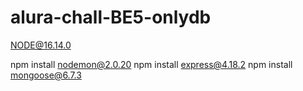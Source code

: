# alura-chall-BE5-onlydb

NODE@16.14.0

npm install nodemon@2.0.20
npm install express@4.18.2
npm install mongoose@6.7.3
